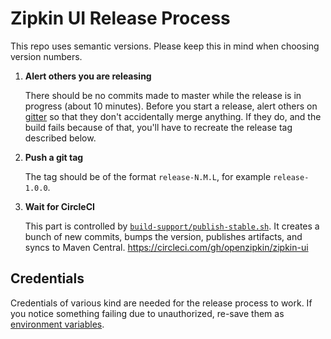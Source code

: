 # Zipkin UI Release Process

This repo uses semantic versions. Please keep this in mind when choosing version numbers.

1. **Alert others you are releasing**

   There should be no commits made to master while the release is in progress (about 10 minutes). Before you start
   a release, alert others on [gitter](https://gitter.im/openzipkin/zipkin) so that they don't accidentally merge
   anything. If they do, and the build fails because of that, you'll have to recreate the release tag described below.

1. **Push a git tag**

   The tag should be of the format `release-N.M.L`, for example `release-1.0.0`.

1. **Wait for CircleCI**

   This part is controlled by [`build-support/publish-stable.sh`](build-support/publish-stable.sh). It creates a bunch of new commits, bumps
   the version, publishes artifacts, and syncs to Maven Central. https://circleci.com/gh/openzipkin/zipkin-ui

## Credentials

Credentials of various kind are needed for the release process to work. If you notice something
failing due to unauthorized, re-save them as [environment variables](https://circleci.com/gh/openzipkin/zipkin-ui/edit#env-vars).

